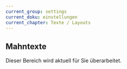 ```yaml
---
current_group: settings
current_doku: einstellungen
current_chapter: Texte / Layouts
---
```


## Mahntexte

Dieser Bereich wird aktuell für Sie überarbeitet.